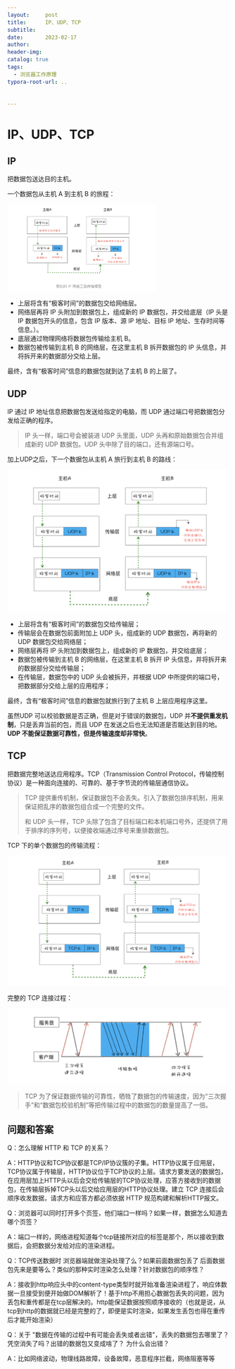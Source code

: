 ```yaml
---
layout:     post
title:      IP、UDP、TCP
subtitle:  
date:       2023-02-17
author:     
header-img: 
catalog: true
tags:
  - 浏览器工作原理
typora-root-url: ..


---
```




# IP、UDP、TCP

## IP

把数据包送达目的主机。

一个数据包从主机 A 到主机 B 的旅程：

<img src="/../img/postImage/image-20230217145200907.png" alt="image-20230217145200907" style="zoom: 33%;" />



- 上层将含有“极客时间”的数据包交给网络层。
- 网络层再将 IP 头附加到数据包上，组成新的 IP 数据包，并交给底层（IP 头是 IP 数据包开头的信息，包含 IP 版本、源 IP 地址、目标 IP 地址、生存时间等信息。）。
- 底层通过物理网络将数据包传输给主机 B。
- 数据包被传输到主机 B 的网络层，在这里主机 B 拆开数据包的 IP 头信息，并将拆开来的数据部分交给上层。

最终，含有“极客时间”信息的数据包就到达了主机 B 的上层了。



## UDP

IP 通过 IP 地址信息把数据包发送给指定的电脑，而 UDP 通过端口号把数据包分发给正确的程序。

> IP 头一样，端口号会被装进 UDP 头里面，UDP 头再和原始数据包合并组成新的 UDP 数据包。UDP 头中除了目的端口，还有源端口号。

加上UDP之后，下一个数据包从主机 A 旅行到主机 B 的路线：

<img src="/../img/postImage/image-20230217164513071.png" alt="image-20230217164513071" style="zoom: 50%;" />

- 上层将含有“极客时间”的数据包交给传输层；
- 传输层会在数据包前面附加上 UDP 头，组成新的 UDP 数据包，再将新的 UDP 数据包交给网络层；
- 网络层再将 IP 头附加到数据包上，组成新的 IP 数据包，并交给底层；
- 数据包被传输到主机 B 的网络层，在这里主机 B 拆开 IP 头信息，并将拆开来的数据部分交给传输层；
- 在传输层，数据包中的 UDP 头会被拆开，并根据 UDP 中所提供的端口号，把数据部分交给上层的应用程序；

最终，含有“极客时间”信息的数据包就旅行到了主机 B 上层应用程序这里。

虽然UDP 可以校验数据是否正确，但是对于错误的数据包，UDP 并**不提供重发机制**，只是丢弃当前的包，而且 UDP 在发送之后也无法知道是否能达到目的地。**UDP 不能保证数据可靠性，但是传输速度却非常快**。



## TCP

把数据完整地送达应用程序。TCP（Transmission Control Protocol，传输控制协议）是一种面向连接的、可靠的、基于字节流的传输层通信协议。

> TCP 提供重传机制，保证数据包不会丢失。引入了数据包排序机制，用来保证把乱序的数据包组合成一个完整的文件。
>
> 和 UDP 头一样，TCP 头除了包含了目标端口和本机端口号外，还提供了用于排序的序列号，以便接收端通过序号来重排数据包。

TCP 下的单个数据包的传输流程：

<img src="/../img/postImage/image-20230217171558283.png" alt="image-20230217171558283" style="zoom:50%;" />



完整的 TCP 连接过程：

<img src="/../img/postImage/image-20230217173504080.png" alt="image-20230217173504080" style="zoom:50%;" />

> TCP 为了保证数据传输的可靠性，牺牲了数据包的传输速度，因为“三次握手”和“数据包校验机制”等把传输过程中的数据包的数量提高了一倍。



## 问题和答案



Q：怎么理解 HTTP 和 TCP 的关系？

A：HTTP协议和TCP协议都是TCP/IP协议簇的子集。HTTP协议属于应用层，TCP协议属于传输层，HTTP协议位于TCP协议的上层。请求方要发送的数据包，在应用层加上HTTP头以后会交给传输层的TCP协议处理，应答方接收到的数据包，在传输层拆掉TCP头以后交给应用层的HTTP协议处理。建立 TCP 连接后会顺序收发数据，请求方和应答方都必须依据 HTTP 规范构建和解析HTTP报文。



Q：浏览器可以同时打开多个页签，他们端口一样吗？如果一样，数据怎么知道去哪个页签？

A：端口一样的，网络进程知道每个tcp链接所对应的标签是那个，所以接收到数据后，会把数据分发给对应的渲染进程。



Q：TCP传送数据时 浏览器端就做渲染处理了么？如果前面数据包丢了 后面数据包先来是要等么？类似的那种实时渲染怎么处理？针对数据包的顺序性？

A：接收到http响应头中的content-type类型时就开始准备渲染进程了，响应体数据一旦接受到便开始做DOM解析了！基于http不用担心数据包丢失的问题，因为丢包和重传都是在tcp层解决的。http能保证数据按照顺序接收的（也就是说，从tcp到http的数据就已经是完整的了，即便是实时渲染，如果发生丢包也得在重传后才能开始渲染）



Q：关于 "数据在传输的过程中有可能会丢失或者出错"，丢失的数据包去哪里了？凭空消失了吗？出错的数据包又变成啥了？ 为什么会出错？

A：比如网络波动，物理线路故障，设备故障，恶意程序拦截，网络阻塞等等
